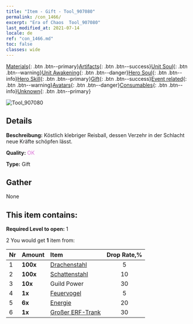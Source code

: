```yaml
---
title: "Item - Gift - Tool_907080"
permalink: /con_1466/
excerpt: "Era of Chaos  Tool_907080"
last_modified_at: 2021-07-14
locale: de
ref: "con_1466.md"
toc: false
classes: wide
---
```

 [Materials](/ItemsDE/){: .btn .btn--primary}[Artifacts](/ItemsDE/Artifacts/){: .btn .btn--success}[Unit Soul](/ItemsDE/UnitSoul/){: .btn .btn--warning}[Unit Awakening](/ItemsDE/UnitAwakening/){: .btn .btn--danger}[Hero Soul](/ItemsDE/HeroSoul/){: .btn .btn--info}[Hero Skill](/ItemsDE/HeroSkill/){: .btn .btn--primary}[Gift](/ItemsDE/Gift/){: .btn .btn--success}[Event related](/ItemsDE/Events/){: .btn .btn--warning}[Avatars](/ItemsDE/Avatars/){: .btn .btn--danger}[Consumables](/ItemsDE/Consumables/){: .btn .btn--info}[Unknown](/ItemsDE/Unknown/){: .btn .btn--primary}

 ![Tool_907080](/images/t/i_907080.png)

## Details
 **Beschreibung:** Köstlich klebriger Reisball, dessen Verzehr in der Schlacht neue Kräfte schöpfen lässt.

 **Quality:** <span style="color: #DA70D6">OK</span>

 **Type:** Gift

## Gather

  None

## This item contains:

 **Required Level to open:** 1

 2 You would get **1** item  from:

  | Nr | Amount |     Item    | Drop Rate,% |
  |:---|:-------|:------------|:---------:|
  | 1 |  **100x** | [Drachenstahl](/ItemsDE/con_880/) | 5 | 
  | 2 |  **100x** | [Schattenstahl](/ItemsDE/con_881/) | 10 | 
  | 3 |  **10x** | Guild Power | 30 | 
  | 4 |  **1x** | [Feuervogel](/ItemsDE/unt_268/) | 5 | 
  | 5 |  **6x** | [Energie](/ItemsDE/con_900/) | 20 | 
  | 6 |  **1x** | [Großer ERF-Trank](/ItemsDE/con_702/) | 30 | 
